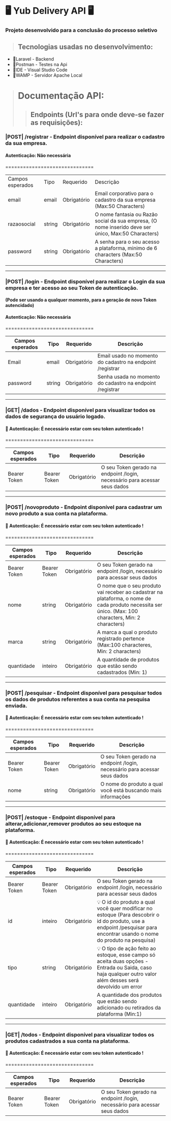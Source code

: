 # 🖥️ Yub Delivery API 🖥️
<h3> Projeto desenvolvido para a conclusão do processo seletivo </h3>

> ## Tecnologias usadas no desenvolvimento:
<ul>
  <li>💎Laravel - Backend</li>
  <li>🔵Postman - Testes na Api</li>
  <li>🤎IDE - Visual Studio Code</li>
  <li>💜WAMP - Servidor Apache Local</li>
</ul>

> # Documentação API:
> > ## Endpoints (Url's para onde deve-se fazer as requisições):
###  |POST| /registrar - Endpoint disponível para realizar o cadastro da sua empresa.
 #### Autenticação: Não necessária
 ============================== <table>
  <tr>
    <td>Campos esperados</td>
    <td>Tipo</td>
    <td>Requerido</td>
    <td>Descrição</td>
  </tr>
  
  <tr>
    <td>email</td>
    <td>email</td>
    <td>Obrigatório</td>
    <td>Email corporativo para o cadastro da sua empresa (Max:50 Characters)</td>
  </tr>
  
  <tr>
    <td>razaosocial</td>
    <td>string</td>
    <td>Obrigatório</td>
    <td>O nome fantasia ou Razão social da sua empresa, (O nome inserido deve ser único, Max:50 Characters)</td>
  </tr>
  
  <tr>
    <td>password</td>
    <td>string</td>
    <td>Obrigatório</td>
    <td>A senha para o seu acesso a plataforma, minimo de 6 characters (Max:50 Characters)</td>
  </tr>
</table>

---
###  |POST| /login - Endpoint disponível para realizar o Login da sua empresa e ter acesso ao seu Token de autenticação.
#### (Pode ser usando a qualquer momento, para a geração de novo Token autencidado)
 #### Autenticação: Não necessária
 ============================== <table>
<thead>
  <tr>
    <th>Campos esperados</th>
    <th>Tipo</th>
    <th>Requerido</th>
    <th>Descrição</th>
  </tr>
</thead>
<tbody>
  <tr>
    <td>Email</td>
    <td>email</td>
    <td>Obrigatório</td>
    <td>Email usado no momento do cadastro na endpoint /registrar</td>
  </tr>
  <tr>
    <td>password</td>
    <td>string</td>
    <td>Obrigatório</td>
    <td>Senha usada no momento do cadastro na endpoint /registrar</td>
  </tr>
</tbody>
</table>

---
###  |GET| /dados - Endpoint disponível para visualizar todos os dados de segurança do usuário logado.
 #### 🚨 Autenticação: É necessário estar com seu token autenticado !
 ============================== <table>
<thead>
  <tr>
    <th>Campos esperados</th>
    <th>Tipo</th>
    <th>Requerido</th>
    <th>Descrição</th>
  </tr>
</thead>
<tbody>
  <tr>
    <td>Bearer Token</td>
    <td>Bearer Token</td>
    <td>Obrigatório</td>
    <td>O seu Token gerado na endpoint /login, necessário para acessar seus dados</td>
  </tr>
</tbody>
</table>

---
###  |POST| /novoproduto - Endpoint disponível para cadastrar um novo produto a sua conta na plataforma.
 #### 🚨 Autenticação: É necessário estar com seu token autenticado !
 ============================== <table>
<thead>
  <tr>
    <th>Campos esperados</th>
    <th>Tipo</th>
    <th>Requerido</th>
    <th>Descrição</th>
  </tr>
</thead>
<tbody>
  <tr>
    <td>Bearer Token</td>
    <td>Bearer Token</td>
    <td>Obrigatório</td>
    <td>O seu Token gerado na endpoint /login, necessário para acessar seus dados</td>
  </tr>
  <tr>
    <td>nome</td>
    <td>string</td>
    <td>Obrigatório</td>
    <td>O nome que o seu produto vai receber ao cadastrar na plataforma, o nome de cada produto necessita ser único. (Max: 100 characters, Min: 2 characters)</td>
  </tr>
  <tr>
    <td>marca</td>
    <td>string</td>
    <td>Obrigatório</td>
    <td>A marca a qual o produto registrado pertence (Max:100 characteres, Min: 2 characters)</td>
  </tr>
  <tr>
    <td>quantidade</td>
    <td>inteiro</td>
    <td>Obrigatório</td>
    <td>A quantidade de produtos que estão sendo cadastrados (Min: 1)</td>
  </tr>
</tbody>
</table>

---
###  |POST| /pesquisar - Endpoint disponível para pesquisar todos os dados de produtos referentes a sua conta na pesquisa enviada.
 #### 🚨 Autenticação: É necessário estar com seu token autenticado !
 ============================== <table>
<thead>
  <tr>
    <th>Campos esperados</th>
    <th>Tipo</th>
    <th>Requerido</th>
    <th>Descrição</th>
  </tr>
</thead>
<tbody>
  <tr>
    <td>Bearer Token</td>
    <td>Bearer Token</td>
    <td>Obrigatório</td>
    <td>O seu Token gerado na endpoint /login, necessário para acessar seus dados</td>
  </tr>
  <tr>
    <td>nome</td>
    <td>string</td>
    <td>Obrigatório</td>
    <td>O nome do produto a qual você está buscando mais informações</td>
  </tr>
</tbody>
</table>

---
###  |POST| /estoque - Endpoint disponível para alterar,adicionar,remover produtos ao seu estoque na plataforma.
 #### 🚨 Autenticação: É necessário estar com seu token autenticado !
 ============================== <table>
<thead>
  <tr>
    <th>Campos esperados</th>
    <th>Tipo</th>
    <th>Requerido</th>
    <th>Descrição</th>
  </tr>
</thead>
<tbody>
  <tr>
    <td>Bearer Token</td>
    <td>Bearer Token</td>
    <td>Obrigatório</td>
    <td>O seu Token gerado na endpoint /login, necessário para acessar seus dados</td>
  </tr>
  <tr>
    <td>id</td>
    <td>inteiro</td>
    <td>Obrigatório</td>
    <td>💡 O id do produto a qual você quer modificar no estoque (Para descobrir o id do produto, use a endpoint /pesquisar para encontrar usando o nome do produto na pesquisa)</td>
  </tr>
  <tr>
    <td>tipo</td>
    <td>string</td>
    <td>Obrigatório</td>
    <td>💡 O tipo de ação feito ao estoque, esse campo só aceita duas opções - Entrada ou Saida, caso haja qualquer outro valor além desses será devolvido um error</td>
  </tr>
  <tr>
    <td>quantidade</td>
    <td>inteiro</td>
    <td>Obrigatório</td>
    <td>A quantidade dos produtos que estão sendo adicionado ou retirados da plataforma (Min:1)</td>
  </tr>
</tbody>
</table>

---
###  |GET| /todos - Endpoint disponível para visualizar todos os produtos cadastrados a sua conta na plataforma.
 #### 🚨 Autenticação: É necessário estar com seu token autenticado !
 ============================== <table>
<thead>
  <tr>
    <th>Campos esperados</th>
    <th>Tipo</th>
    <th>Requerido</th>
    <th>Descrição</th>
  </tr>
</thead>
<tbody>
  <tr>
    <td>Bearer Token</td>
    <td>Bearer Token</td>
    <td>Obrigatório</td>
    <td>O seu Token gerado na endpoint /login, necessário para acessar seus dados</td>
  </tr>
</tbody>
</table>

